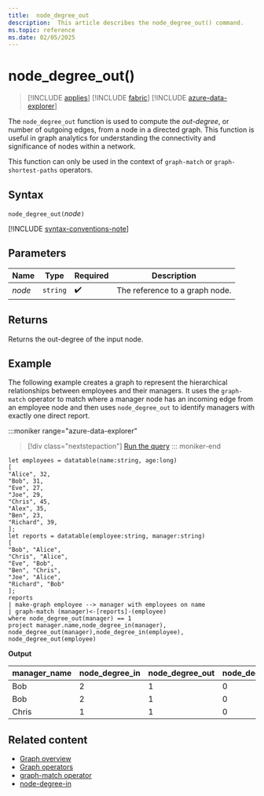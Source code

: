 ```yaml
---
title:  node_degree_out
description:  This article describes the node_degree_out() command.
ms.topic: reference
ms.date: 02/05/2025
---
```


# node_degree_out()

> [!INCLUDE [applies](../includes/applies-to-version/applies.md)] [!INCLUDE [fabric](../includes/applies-to-version/fabric.md)] [!INCLUDE [azure-data-explorer](../includes/applies-to-version/azure-data-explorer.md)]

The `node_degree_out` function is used to compute the *out-degree*, or number of outgoing edges, from  a node in a directed graph. This function is useful in graph analytics for understanding the connectivity and significance of nodes within a network.

This function can only be used in the context of `graph-match` or `graph-shortest-paths` operators.

## Syntax

`node_degree_out(`*node*`)`

[!INCLUDE [syntax-conventions-note](../includes/syntax-conventions-note.md)]

## Parameters

| Name | Type | Required | Description |
|---|---|---|---|
|*node*|`string`| :heavy_check_mark: |The reference to a graph node.|

## Returns

Returns the out-degree of the input node.

## Example

The following example creates a graph to represent the hierarchical relationships between employees and their managers. It uses the `graph-match` operator to match where a manager node has an incoming edge from an employee node and then uses `node_degree_out` to identify managers with exactly one direct report.

:::moniker range="azure-data-explorer"
> [!div class="nextstepaction"]
<a href="https://dataexplorer.azure.com/clusters/help/databases/Samples?query=H4sIAAAAAAAAA3WQQU%2FDIBiG7%2FyKLz2tCZhs0xjnauKMF49el2Vh7ZfCpNBQdJr444W20DljenmB9%2BF7ikIH2LTKfCF2UEDFnf8OCmeaN7jqnJW6psBrXCmj65xsSfaoZIkZheWCkmxjDiHOfXz%2BCLuLWx9fTB%2FvfHwSVnZ%2BcX1DA4qfoR7yBnXoLH18laXgtgonHtndE%2BW1LLbGut9SUTWJNVx7Nzuue73BKFpOAtPOIDoUo0esRfepPcn1RNAb1ci3n%2F%2BGrLa8FekZgbGH6AUn6cTZAxsN4V092DOs4a4UMBvb%2BZptx6t3LP1rTk4CLYI2Fe4rrC3i3ry7BEFRwJy01hyxdHHwVRhDzxGpE0H%2FveuSSA5%2FkXT0A7lPLqdDAgAA" target="_blank">Run the query</a>
::: moniker-end

```kusto
let employees = datatable(name:string, age:long)
[
"Alice", 32,
"Bob", 31,
"Eve", 27,
"Joe", 29,
"Chris", 45,
"Alex", 35,
"Ben", 23,
"Richard", 39,
];
let reports = datatable(employee:string, manager:string)
[
"Bob", "Alice",
"Chris", "Alice",
"Eve", "Bob",
"Ben", "Chris",
"Joe", "Alice",
"Richard", "Bob"
];
reports
| make-graph employee --> manager with employees on name
| graph-match (manager)<-[reports]-(employee)
where node_degree_out(manager) == 1
project manager.name,node_degree_in(manager), node_degree_out(manager),node_degree_in(employee), node_degree_out(employee) 
```

**Output**

|manager_name|node_degree_in|node_degree_out|node_degree_in1|node_degree_out1|
|---|---|---|---|---|
|Bob|2|1|0|1|
|Bob|2|1|0|1|
|Chris|1|1|0|1|

## Related content

* [Graph overview](graph-overview.md)
* [Graph operators](graph-operators.md)
* [graph-match operator](graph-match-operator.md)
* [node-degree-in](node_degree_in.md)
